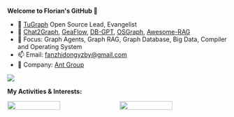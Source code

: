 **Welcome to Florian's GitHub 👋**

- 🌱 [TuGraph](https://tugraph.tech) Open Source Lead, Evangelist
- 🔨 [Chat2Graph](https://github.com/TuGraph-family/chat2graph), [GeaFlow](https://github.com/TuGraph-family/tugraph-analytics), [DB-GPT](https://github.com/eosphoros-ai/DB-GPT), [OSGraph](https://github.com/TuGraph-family/OSGraph), [Awesome-RAG](https://github.com/awesome-rag/awesome-rag)
- 🔭 Focus: Graph Agents, Graph RAG, Graph Database, Big Data, Compiler and Operating System
- 📫 Email: fanzhidongyzby@gmail.com
- 🏢 Company: [Ant Group](https://www.antgroup.com/)

![](https://github-readme-stats.vercel.app/api?username=fanzhidongyzby&show=reviews&bg_color=30,e96443,904e95&title_color=fff&text_color=fff&show_icons=true&hide_title=true)

**My Activities & Interests:**

<div style="display: flex; justify-content: space-between;">
    <img src="https://osgraph.com/png/graphs/developer-activity/github/fanzhidongyzby?user-limit=5&lang=en-US" width="49%">
    <img src="https://osgraph.com/png/graphs/os-interest/github/fanzhidongyzby?repo-limit=5&topic-limit=3&lang=en-US" width="49%">
</div>

